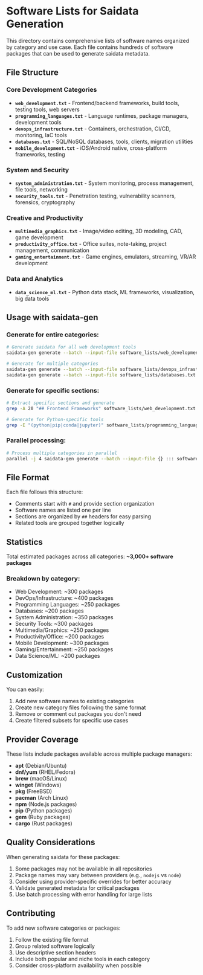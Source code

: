 # Software Lists for Saidata Generation

This directory contains comprehensive lists of software names organized by category and use case. Each file contains hundreds of software packages that can be used to generate saidata metadata.

## File Structure

### Core Development Categories
- **`web_development.txt`** - Frontend/backend frameworks, build tools, testing tools, web servers
- **`programming_languages.txt`** - Language runtimes, package managers, development tools
- **`devops_infrastructure.txt`** - Containers, orchestration, CI/CD, monitoring, IaC tools
- **`databases.txt`** - SQL/NoSQL databases, tools, clients, migration utilities
- **`mobile_development.txt`** - iOS/Android native, cross-platform frameworks, testing

### System and Security
- **`system_administration.txt`** - System monitoring, process management, file tools, networking
- **`security_tools.txt`** - Penetration testing, vulnerability scanners, forensics, cryptography

### Creative and Productivity
- **`multimedia_graphics.txt`** - Image/video editing, 3D modeling, CAD, game development
- **`productivity_office.txt`** - Office suites, note-taking, project management, communication
- **`gaming_entertainment.txt`** - Game engines, emulators, streaming, VR/AR development

### Data and Analytics
- **`data_science_ml.txt`** - Python data stack, ML frameworks, visualization, big data tools

## Usage with saidata-gen

### Generate for entire categories:
```bash
# Generate saidata for all web development tools
saidata-gen generate --batch --input-file software_lists/web_development.txt

# Generate for multiple categories
saidata-gen generate --batch --input-file software_lists/devops_infrastructure.txt
saidata-gen generate --batch --input-file software_lists/databases.txt
```

### Generate for specific sections:
```bash
# Extract specific sections and generate
grep -A 20 "## Frontend Frameworks" software_lists/web_development.txt | saidata-gen generate --batch --stdin

# Generate for Python-specific tools
grep -E "(python|pip|conda|jupyter)" software_lists/programming_languages.txt | saidata-gen generate --batch --stdin
```

### Parallel processing:
```bash
# Process multiple categories in parallel
parallel -j 4 saidata-gen generate --batch --input-file {} ::: software_lists/*.txt
```

## File Format

Each file follows this structure:
- Comments start with `#` and provide section organization
- Software names are listed one per line
- Sections are organized by `##` headers for easy parsing
- Related tools are grouped together logically

## Statistics

Total estimated packages across all categories: **~3,000+ software packages**

### Breakdown by category:
- Web Development: ~300 packages
- DevOps/Infrastructure: ~400 packages  
- Programming Languages: ~250 packages
- Databases: ~200 packages
- System Administration: ~350 packages
- Security Tools: ~300 packages
- Multimedia/Graphics: ~250 packages
- Productivity/Office: ~200 packages
- Mobile Development: ~300 packages
- Gaming/Entertainment: ~250 packages
- Data Science/ML: ~200 packages

## Customization

You can easily:
1. Add new software names to existing categories
2. Create new category files following the same format
3. Remove or comment out packages you don't need
4. Create filtered subsets for specific use cases

## Provider Coverage

These lists include packages available across multiple package managers:
- **apt** (Debian/Ubuntu)
- **dnf/yum** (RHEL/Fedora)
- **brew** (macOS/Linux)
- **winget** (Windows)
- **pkg** (FreeBSD)
- **pacman** (Arch Linux)
- **npm** (Node.js packages)
- **pip** (Python packages)
- **gem** (Ruby packages)
- **cargo** (Rust packages)

## Quality Considerations

When generating saidata for these packages:
1. Some packages may not be available in all repositories
2. Package names may vary between providers (e.g., `nodejs` vs `node`)
3. Consider using provider-specific overrides for better accuracy
4. Validate generated metadata for critical packages
5. Use batch processing with error handling for large lists

## Contributing

To add new software categories or packages:
1. Follow the existing file format
2. Group related software logically
3. Use descriptive section headers
4. Include both popular and niche tools in each category
5. Consider cross-platform availability when possible